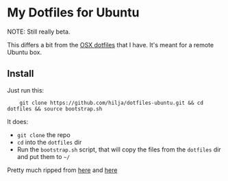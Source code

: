 My Dotfiles for Ubuntu
========

NOTE: Still really beta.

This differs a bit from the [OSX dotfiles][3] that I have. It's meant for a remote Ubuntu box.

## Install

Just run this:

```
    git clone https://github.com/hilja/dotfiles-ubuntu.git && cd dotfiles && source bootstrap.sh
```

It does:

- `git clone` the repo
- `cd` into the `dotfiles` dir
- Run the `bootstrap.sh` script, that will copy the files from the `dotfiles` dir and put them to `~/`

Pretty much ripped from [here][1] and [here][2]

[1]: https://github.com/paulirish/dotfiles
[2]: https://github.com/mathiasbynens/dotfiles
[3]: https://github.com/hilja/dotfiles
